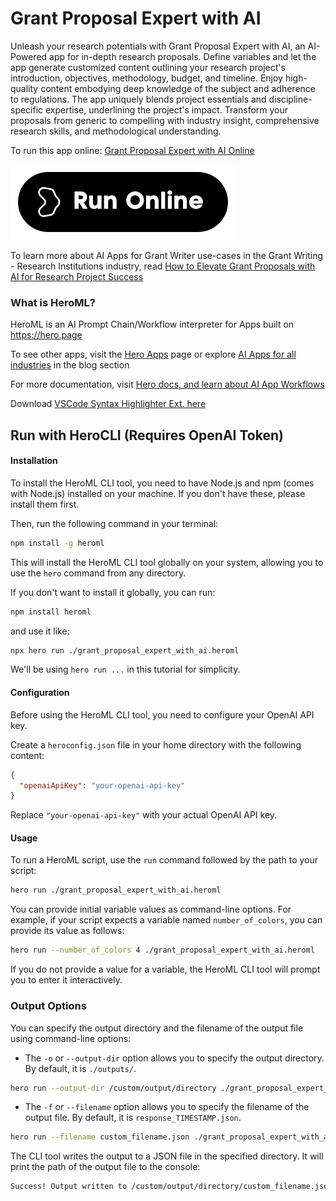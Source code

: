 # Grant Proposal Expert with AI

Unleash your research potentials with Grant Proposal Expert with AI, an AI-Powered app for in-depth research proposals. Define variables and let the app generate customized content outlining your research project's introduction, objectives, methodology, budget, and timeline. Enjoy high-quality content embodying deep knowledge of the subject and adherence to regulations. The app uniquely blends project essentials and discipline-specific expertise, underlining the project's impact. Transform your proposals from generic to compelling with industry insight, comprehensive research skills, and methodological understanding.

To run this app online: [Grant Proposal Expert with AI Online](https://hero.page/app/grant-proposal-expert-with-ai-ai-powered-in-depth-research-proposals/VLgKOroGsdvljuQaTDWI)

[![Run Grant Proposal Expert with AI Online](/assets/run.svg)](https://hero.page/app/grant-proposal-expert-with-ai-ai-powered-in-depth-research-proposals/VLgKOroGsdvljuQaTDWI)

To learn more about AI Apps for Grant Writer use-cases in the Grant Writing - Research Institutions industry, read [How to Elevate Grant Proposals with AI for Research Project Success](https://hero.page/blog/ai/grant-writing-research-institutions/how-to-elevate-grant-proposals-with-ai-for-research-project-success/170929)

### What is HeroML?
HeroML is an AI Prompt Chain/Workflow interpreter for Apps built on https://hero.page 

To see other apps, visit the [Hero Apps](https://hero.page/apps) page or explore [AI Apps for all industries](https://hero.page/blog) in the blog section

For more documentation, visit [Hero docs, and learn about AI App Workflows](https://hero.page/tutorials/introduction-to-heroml)

Download [VSCode Syntax Highlighter Ext. here](https://marketplace.visualstudio.com/items?itemName=hero-page.heroml)

## Run with HeroCLI (Requires OpenAI Token)

#### Installation

To install the HeroML CLI tool, you need to have Node.js and npm (comes with Node.js) installed on your machine. If you don't have these, please install them first. 

Then, run the following command in your terminal:

```bash
npm install -g heroml
```

This will install the HeroML CLI tool globally on your system, allowing you to use the `hero` command from any directory.

If you don't want to install it globally, you can run:

```bash
npm install heroml
```

and use it like:

```bash
npx hero run ./grant_proposal_expert_with_ai.heroml
```

We'll be using `hero run ...` in this tutorial for simplicity.

#### Configuration

Before using the HeroML CLI tool, you need to configure your OpenAI API key. 

Create a `heroconfig.json` file in your home directory with the following content:

```json
{
  "openaiApiKey": "your-openai-api-key"
}
```

Replace `"your-openai-api-key"` with your actual OpenAI API key.

#### Usage

To run a HeroML script, use the `run` command followed by the path to your script:

```bash
hero run ./grant_proposal_expert_with_ai.heroml
```

You can provide initial variable values as command-line options. For example, if your script expects a variable named `number_of_colors`, you can provide its value as follows:

```bash
hero run --number_of_colors 4 ./grant_proposal_expert_with_ai.heroml
```

If you do not provide a value for a variable, the HeroML CLI tool will prompt you to enter it interactively.

### Output Options

You can specify the output directory and the filename of the output file using command-line options:

- The `-o` or `--output-dir` option allows you to specify the output directory. By default, it is `./outputs/`.

```bash
hero run --output-dir /custom/output/directory ./grant_proposal_expert_with_ai.heroml
```

- The `-f` or `--filename` option allows you to specify the filename of the output file. By default, it is `response_TIMESTAMP.json`.

```bash
hero run --filename custom_filename.json ./grant_proposal_expert_with_ai.heroml
```

The CLI tool writes the output to a JSON file in the specified directory. It will print the path of the output file to the console:

```bash
Success! Output written to /custom/output/directory/custom_filename.json
```

